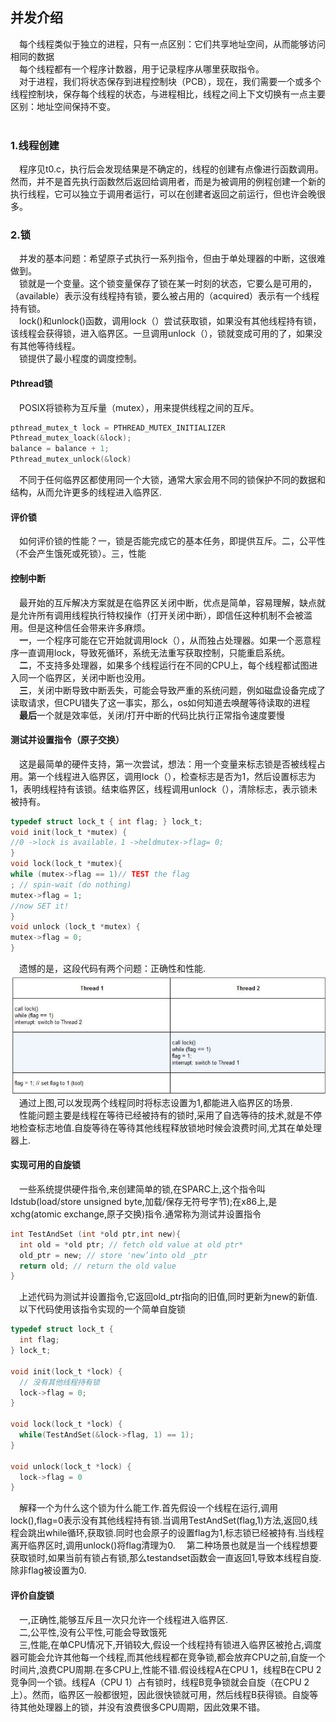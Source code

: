 ## 并发介绍
&ensp;&ensp;每个线程类似于独立的进程，只有一点区别：它们共享地址空间，从而能够访问相同的数据<br/>
&ensp;&ensp;每个线程都有一个程序计数器，用于记录程序从哪里获取指令。<br/>
&ensp;&ensp;对于进程，我们将状态保存到进程控制块（PCB），现在，我们需要一个或多个线程控制块，保存每个线程的状态，与进程相比，线程之间上下文切换有一点主要区别：地址空间保持不变。<br/>
&ensp;&ensp;
### 1.线程创建
&ensp;&ensp;程序见t0.c，执行后会发现结果是不确定的，线程的创建有点像进行函数调用。然而，并不是首先执行函数然后返回给调用者，而是为被调用的例程创建一个新的执行线程，它可以独立于调用者运行，可以在创建者返回之前运行，但也许会晚很多。
### 2.锁
&ensp;&ensp;并发的基本问题：希望原子式执行一系列指令，但由于单处理器的中断，这很难做到。<br/>
&ensp;&ensp;锁就是一个变量。这个锁变量保存了锁在某一时刻的状态，它要么是可用的，（available）表示没有线程持有锁，要么被占用的（acquired）表示有一个线程持有锁。<br/>
&ensp;&ensp;lock()和unlock()函数，调用lock（）尝试获取锁，如果没有其他线程持有锁，该线程会获得锁，进入临界区。一旦调用unlock（），锁就变成可用的了，如果没有其他等待线程。<br/>
&ensp;&ensp;锁提供了最小程度的调度控制。
#### Pthread锁
&ensp;&ensp;POSIX将锁称为互斥量（mutex），用来提供线程之间的互斥。
```c
pthread_mutex_t lock = PTHREAD_MUTEX_INITIALIZER
Pthread_mutex_loack(&lock);
balance = balance + 1;
Pthread_mutex_unlock(&lock)
```
&ensp;&ensp;不同于任何临界区都使用同一个大锁，通常大家会用不同的锁保护不同的数据和结构，从而允许更多的线程进入临界区.
#### 评价锁
&ensp;&ensp;如何评价锁的性能？一，锁是否能完成它的基本任务，即提供互斥。二，公平性（不会产生饿死或死锁）。三，性能
#### 控制中断
&ensp;&ensp;最开始的互斥解决方案就是在临界区关闭中断，优点是简单，容易理解，缺点就是允许所有调用线程执行特权操作（打开关闭中断），即信任这种机制不会被滥用。但是这种信任会带来许多麻烦。<br/>
&ensp;&ensp;**一**，一个程序可能在它开始就调用lock（），从而独占处理器。如果一个恶意程序一直调用lock，导致死循环，系统无法重写获取控制，只能重启系统。<br/>
&ensp;&ensp;**二**，不支持多处理器，如果多个线程运行在不同的CPU上，每个线程都试图进入同一个临界区，关闭中断也没用。<br/>
&ensp;&ensp;**三**，关闭中断导致中断丢失，可能会导致严重的系统问题，例如磁盘设备完成了读取请求，但CPU错失了这一事实，那么，os如何知道去唤醒等待读取的进程<br/>
&ensp;&ensp;**最后**一个就是效率低，关闭/打开中断的代码比执行正常指令速度要慢
#### 测试并设置指令（原子交换）
&ensp;&ensp;这是最简单的硬件支持，第一次尝试，想法：用一个变量来标志锁是否被线程占用。第一个线程进入临界区，调用lock（），检查标志是否为1，然后设置标志为1，表明线程持有该锁。结束临界区，线程调用unlock（），清除标志，表示锁未被持有。
```c
typedef struct lock_t { int flag; } lock_t;
void init(lock_t *mutex) {
//0 ->lock is available，1 ->heldmutex->flag= 0;
}
void lock(lock_t *mutex){
while (mutex->flag == 1)// TEST the flag
; // spin-wait (do nothing)
mutex->flag = 1;
//now SET it!
}
void unlock (lock_t *mutex) {
mutex->flag = 0;
}
```
&ensp;&ensp;遗憾的是，这段代码有两个问题：正确性和性能.
![](image/2021-10-01-16-27-58.png)
&ensp;&ensp;通过上图,可以发现两个线程同时将标志设置为1,都能进入临界区的场景.<br/>
&ensp;&ensp;性能问题主要是线程在等待已经被持有的锁时,采用了自选等待的技术,就是不停地检查标志地值.自旋等待在等待其他线程释放锁地时候会浪费时间,尤其在单处理器上.
#### 实现可用的自旋锁
&ensp;&ensp;一些系统提供硬件指令,来创建简单的锁,在SPARC上,这个指令叫Idstub(load/store unsigned byte,加载/保存无符号字节);在x86上,是xchg(atomic exchange,原子交换)指令.通常称为测试并设置指令
```c
int TestAndSet (int *old ptr,int new){
  int old = *old ptr; // fetch old value at old ptr*
  old_ptr = new; // store 'new’into old _ptr
  return old; // return the old value
}
```
&ensp;&ensp;上述代码为测试并设置指令,它返回old_ptr指向的旧值,同时更新为new的新值.<br/>
&ensp;&ensp;以下代码使用该指令实现的一个简单自旋锁
```c
typedef struct lock_t {
  int flag;
} lock_t;

void init(lock_t *lock) {
  // 没有其他线程持有锁
  lock->flag = 0;
}

void lock(lock_t *lock) {
  while(TestAndSet(&lock->flag, 1) == 1);
}

void unlock(lock_t *lock) {
  lock->flag = 0
}
```
&ensp;&ensp;解释一个为什么这个锁为什么能工作.首先假设一个线程在运行,调用lock(),flag=0表示没有其他线程持有锁.当调用TestAndSet(flag,1)方法,返回0,线程会跳出while循环,获取锁.同时也会原子的设置flag为1,标志锁已经被持有.当线程离开临界区时,调用unlock()将flag清理为0.
&ensp;&ensp;第二种场景也就是当一个线程想要获取锁时,如果当前有锁占有锁,那么testandset函数会一直返回1,导致本线程自旋.除非flag被设置为0.
#### 评价自旋锁
&ensp;&ensp;一,正确性,能够互斥且一次只允许一个线程进入临界区.<br/>
&ensp;&ensp;二,公平性,没有公平性,可能会导致饿死<br/>
&ensp;&ensp;三,性能,在单CPU情况下,开销较大,假设一个线程持有锁进入临界区被抢占,调度器可能会允许其他每一个线程,而其他线程都在竞争锁,都会放弃CPU之前,自旋一个时间片,浪费CPU周期.在多CPU上,性能不错.假设线程A在CPU 1，线程B在CPU 2竞争同一个锁。线程A（CPU 1）占有锁时，线程B竞争锁就会自旋（在CPU 2上）。然而，临界区一般都很短，因此很快锁就可用，然后线程B获得锁。自旋等待其他处理器上的锁，并没有浪费很多CPU周期，因此效果不错。


